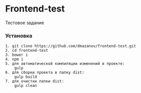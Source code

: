 # Frontend-test
Тестовое задание

### Установка
```
1. git clone https://github.com/dmazanov/frontend-test.git
2. cd frontend-test
3. bower i
4. npm i
5. для автоматической компиляции изменений в проекте:
	gulp
6. для сборки проекта в папку dist:
	gulp build
7. для очистки папки dist:
	gulp clean
```